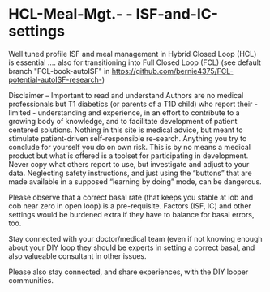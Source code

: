 # HCL-Meal-Mgt.- - ISF-and-IC-settings

Well tuned profile ISF and meal management in Hybrid Closed Loop (HCL) is essential ....  also for transitioning into Full Closed Loop (FCL) (see default branch "FCL-book-autoISF" in https://github.com/bernie4375/FCL-potential-autoISF-research-)

Disclaimer – Important to read and understand 
Authors are no medical professionals but T1 diabetics (or parents of a T1D child) who report their -limited - understanding and experience, in an effort to contribute to a growing body of knowledge, and to facilitate development of patient centered solutions. 
Nothing in this site is medical advice, but meant to stimulate patient-driven self-responsible re-search. Anything you try to conclude for yourself you do on own risk. This is by no means a medical product but what is offered is a toolset for participating in development. 
Never copy what others report to use, but investigate and adjust to your data. Neglecting safety instructions, and just using the “buttons” that are made available in a supposed “learning by doing” mode, can be dangerous.

Please observe that a correct basal rate (that keeps you stable at iob and cob near zero in open loop) is a pre-requisite. Factors (ISF, IC) and other settings would be burdened extra if they have to balance for basal errors, too.

Stay connected with your doctor/medical team (even if not knowing enough about your DIY loop they should be experts in setting a correct basal, and also valueable consultant in other issues. 

Please also stay connected, and share experiences, with the DIY looper communities.



